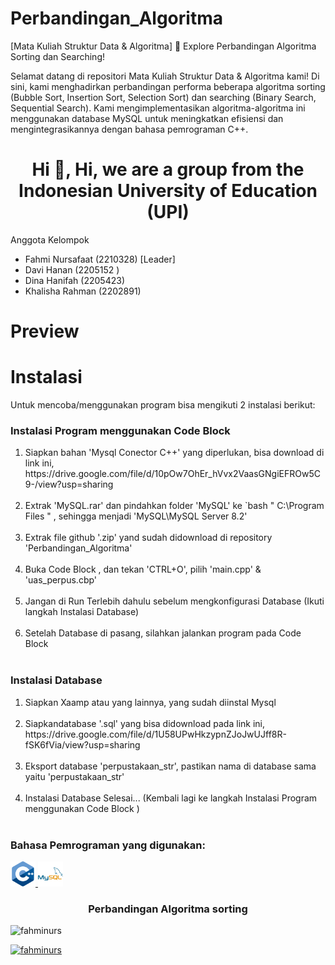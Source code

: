 # Perbandingan_Algoritma
[Mata Kuliah Struktur Data & Algoritma] 🚀 Explore Perbandingan Algoritma Sorting dan Searching!

Selamat datang di repositori Mata Kuliah Struktur Data & Algoritma kami! Di sini, kami menghadirkan perbandingan performa beberapa algoritma sorting (Bubble Sort, Insertion Sort, Selection Sort) dan searching (Binary Search, Sequential Search). Kami mengimplementasikan algoritma-algoritma ini menggunakan database MySQL untuk meningkatkan efisiensi dan mengintegrasikannya dengan bahasa pemrograman C++.



<h1 align="center">Hi 👋, Hi, we are a group from the Indonesian University of Education (UPI)</h1>
<p>Anggota Kelompok</p>

<ul>
  <li>Fahmi Nursafaat (2210328) [Leader] </li>
  <li>Davi Hanan (2205152	) </li>
  <li>Dina Hanifah (2205423) </li>
  <li>Khalisha Rahman (2202891) </li>
</ul>

<h1 align="left">Preview</h1>

<h1 align="left">Instalasi</h1>
<p>Untuk mencoba/menggunakan program bisa mengikuti 2 instalasi berikut: </p>  
<h3> Instalasi Program menggunakan Code Block </h3>
<ol type ="1" >
  <li>Siapkan bahan 'Mysql Conector C++' yang diperlukan, bisa download di link ini, https://drive.google.com/file/d/10pOw7OhEr_hVvx2VaasGNgiEFROw5C9-/view?usp=sharing </li> <br>
  <li>Extrak 'MySQL.rar' dan pindahkan folder 'MySQL' ke `bash " C:\Program Files " , sehingga menjadi 'MySQL\MySQL Server 8.2'  </li> <br>
  <li>Extrak file github '.zip' yand sudah didownload di repository 'Perbandingan_Algoritma' </li> <br>
  <li>Buka Code Block , dan tekan 'CTRL+O', pilih 'main.cpp' &  'uas_perpus.cbp'</li> <br>
  <li>Jangan di Run Terlebih dahulu sebelum mengkonfigurasi Database (Ikuti langkah Instalasi Database)</li> <br>
  <li>Setelah Database di pasang, silahkan jalankan program pada Code Block</li> <br>

</ol>
<h3> Instalasi Database </h3>
<ol type ="1" >
  <li>Siapkan Xaamp atau yang lainnya, yang sudah diinstal Mysql</li> <br>
  <li>Siapkandatabase '.sql' yang bisa didownload pada link ini, https://drive.google.com/file/d/1U58UPwHkzypnZJoJwUJff8R-fSK6fVia/view?usp=sharing </li> <br>
  <li>Eksport database 'perpustakaan_str', pastikan nama di database sama yaitu 'perpustakaan_str' </li> <br>
  <li>Instalasi Database Selesai... (Kembali lagi ke langkah Instalasi Program menggunakan Code Block )</li> <br>
</ol>


<h3 align="left">Bahasa Pemrograman yang digunakan:</h3>
<p align="left"> <a href="https://www.w3schools.com/cpp/" target="_blank" rel="noreferrer"> <img src="https://raw.githubusercontent.com/devicons/devicon/master/icons/cplusplus/cplusplus-original.svg" alt="cplusplus" width="40" height="40"/> </a> <a href="https://www.mysql.com/" target="_blank" rel="noreferrer"> <img src="https://raw.githubusercontent.com/devicons/devicon/master/icons/mysql/mysql-original-wordmark.svg" alt="mysql" width="40" height="40"/> </a> </p>         

<h3 align="center">Perbandingan Algoritma sorting</h3>

<p align="left"> <img src="https://komarev.com/ghpvc/?username=fahminurs&label=Profile%20views&color=0e75b6&style=flat" alt="fahminurs" /> </p>

<p align="left"> <a href="https://github.com/ryo-ma/github-profile-trophy"><img src="https://github-profile-trophy.vercel.app/?username=fahminurs" alt="fahminurs" /></a> </p>

<p align="left"> <a href="https://twitter.com/" target="blank"><img src="https://img.shields.io/twitter/follow/?logo=twitter&style=for-the-badge" alt="" /></a> </p>

                                                                 
                                                                 
                                                                 
